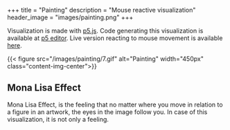 +++
title = "Painting"
description = "Mouse reactive visualization"
header_image = "images/painting.png"
+++

<!--more-->

Visualization is made with [p5.js](https://p5js.org/). Code generating this visualization is available at [p5 editor](https://editor.p5js.org/hoskra/sketches/lHnYDkjbv). Live version reacting to mouse movement is available [here](https://metaviz-code.netlify.app/src/painting.html).


{{< figure src="/images/painting/7.gif" alt="Painting" width="450px" class="content-img-center">}}

## Mona Lisa Effect

Mona Lisa Effect, is the feeling that no matter where you move in relation to a figure in an artwork, the eyes in the image follow you. In case of this visualization, it is not only a feeling.
